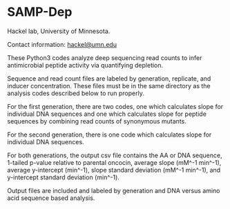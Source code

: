 # SAMP-Dep
Hackel lab, University of Minnesota.

Contact information: hackel@umn.edu

These Python3 codes analyze deep sequencing read counts to infer antimicrobial peptide activity via quantifying depletion.

Sequence and read count files are labeled by generation, replicate, and inducer concentration. These files must be in the same directory as the analysis codes described below to run properly.

For the first generation, there are two codes, one which calculates slope for individual DNA sequences and one which calculates slope for peptide sequences by combining read counts of synonymous mutants.

For the second generation, there is one code which calculates slope for individual DNA sequences.

For both generations, the output csv file contains the AA or DNA sequence, 1-tailed p-value relative to parental oncocin, average slope (mM^-1 min^-1), average y-intercept (min^-1), slope standard deviation (mM^-1 min^-1), and y-intercept standard deviation (min^-1).

Output files are included and labeled by generation and DNA versus amino acid sequence based analysis.
